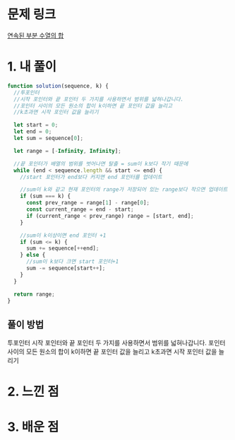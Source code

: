 # 문제 링크

[연속된 부분 수열의 합](https://school.programmers.co.kr/learn/courses/30/lessons/178870#)

# 1. 내 풀이

```js
function solution(sequence, k) {
  //투포인터
  //시작 포인터와 끝 포인터 두 가지를 사용하면서 범위를 넓혀나갑니다.
  //포인터 사이의 모든 원소의 합이 k이하면 끝 포인터 값을 늘리고
  //k초과면 시작 포인터 값을 늘리기

  let start = 0;
  let end = 0;
  let sum = sequence[0];

  let range = [-Infinity, Infinity];

  //끝 포인터가 배열의 범위를 벗어나면 탈출 = sum이 k보다 작기 때문에
  while (end < sequence.length && start <= end) {
    //start 포인터가 end보다 커지면 end 포인터를 업데이트

    //sum이 k와 같고 현재 포인터의 range가 저장되어 있는 range보다 작으면 업데이트
    if (sum === k) {
      const prev_range = range[1] - range[0];
      const current_range = end - start;
      if (current_range < prev_range) range = [start, end];
    }

    //sum이 k이상이면 end 포인터 +1
    if (sum <= k) {
      sum += sequence[++end];
    } else {
      //sum이 k보다 크면 start 포인터+1
      sum -= sequence[start++];
    }
  }

  return range;
}
```

## 풀이 방법

투포인터
시작 포인터와 끝 포인터 두 가지를 사용하면서 범위를 넓혀나갑니다.
포인터 사이의 모든 원소의 합이 k이하면 끝 포인터 값을 늘리고
k초과면 시작 포인터 값을 늘리기

# 2. 느낀 점

# 3. 배운 점
